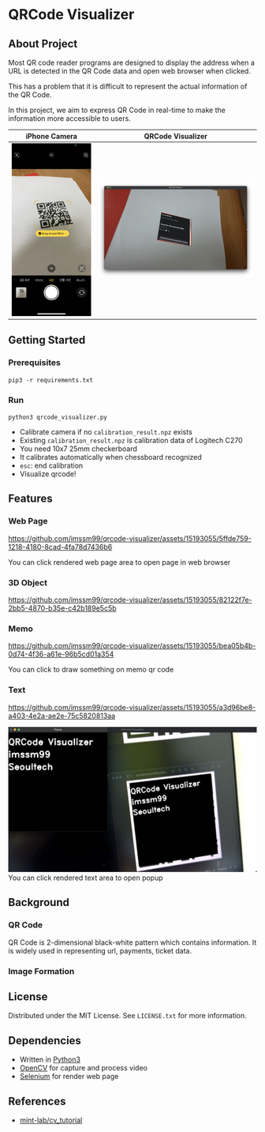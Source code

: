 # QRCode Visualizer

## About Project

Most QR code reader programs are designed to display the address when a URL is detected in the QR Code data and open web browser when clicked.

This has a problem that it is difficult to represent the actual information of the QR Code.

In this project, we aim to express QR Code in real-time to make the information more accessible to users.

iPhone Camera | QRCode Visualizer
:---:|:---:
![iphone_cam](./assets/iphone_cam.jpeg) | ![sample](./assets/sample.png)

## Getting Started

### Prerequisites

```
pip3 -r requirements.txt
```

### Run

```
python3 qrcode_visualizer.py
```

- Calibrate camera if no `calibration_result.npz` exists
- Existing `calibration_result.npz` is calibration data of Logitech C270
- You need 10x7 25mm checkerboard
- It calibrates automatically when chessboard recognized
- `esc`: end calibration
- Visualize qrcode!


## Features

### Web Page

https://github.com/imssm99/qrcode-visualizer/assets/15193055/5ffde759-1218-4180-8cad-4fa78d7436b6

You can click rendered web page area to open page in web browser

### 3D Object

https://github.com/imssm99/qrcode-visualizer/assets/15193055/82122f7e-2bb5-4870-b35e-c42b189e5c5b

### Memo

https://github.com/imssm99/qrcode-visualizer/assets/15193055/bea05b4b-0d74-4f36-a61e-96b5cd01a354

You can click to draw something on memo qr code

### Text

https://github.com/imssm99/qrcode-visualizer/assets/15193055/a3d96be8-a403-4e2a-ae2e-75c5820813aa

![text_popup](./assets/text_popup.png)
You can click rendered text area to open popup

## Background

### QR Code

QR Code is 2-dimensional black-white pattern which contains information. It is widely used in representing url, payments, ticket data.

### Image Formation


## License

Distributed under the MIT License. See `LICENSE.txt` for more information.

## Dependencies

- Written in [Python3](https://www.python.org)
- [OpenCV](https://opencv.org) for capture and process video
- [Selenium](https://www.selenium.dev) for render web page

## References

- [mint-lab/cv_tutorial](https://github.com/mint-lab/cv_tutorial)
